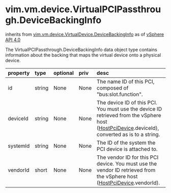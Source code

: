 vim.vm.device.VirtualPCIPassthrough.DeviceBackingInfo
=====================================================
inherits from [vim.vm.device.VirtualDevice.DeviceBackingInfo](docs/vim.vm.device.VirtualDevice.DeviceBackingInfo.md)
as of [vSphere API 4.0](vim.version.md#vim.version.version5)


The VirtualPCIPassthrough.DeviceBackingInfo data object type    contains information about the backing that maps the    virtual device onto a physical device.

| property | type | optional | priv | desc |
|:---------|:-----|:---------|:-----|:-----|
| id | string | None | None | The name ID of this PCI, composed of "bus:slot.function". |
| deviceId | string | None | None | The device ID of this PCI. You must use the device ID retrieved  from the vSphere host (<a href="vim.host.PciDevice.md">HostPciDevice</a>.deviceId), converted  as is to a string. |
| systemId | string | None | None | The ID of the system the PCI device is attached to. |
| vendorId | short | None | None | The vendor ID for this PCI device. You must use the vendor ID retrieved  from the vSphere host (<a href="vim.host.PciDevice.md">HostPciDevice</a>.vendorId). |


